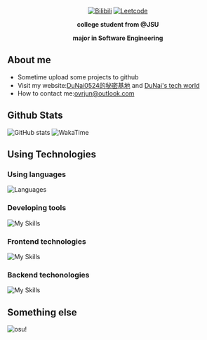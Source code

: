
<div align='center'>

[![Bilibili](https://img.shields.io/badge/Bilibili-00A1D6.svg?style=for-the-badge&logo=Bilibili&logoColor=white)](https://space.bilibili.com/14151546) [![Leetcode](https://img.shields.io/badge/LeetCode-FFA116.svg?style=for-the-badge&logo=LeetCode&logoColor=white)](https://leetcode.cn/u/dunai0524/)

**college student from @JSU**

**major in Software Engineering**

</div>

## About me

- Sometime upload some projects to github
- Visit my website:[DuNai0524的秘密基地](https://blog.dunai0524.top) and [DuNai's tech world](https://tech.dunai0524.top)
- How to contact me:[ovrjun@outlook.com](ovrjun@outlook.com)

## Github Stats

![GitHub stats](https://github-readme-stats.vercel.app/api?username=DuNai0524&show_icons=true&theme=transparent)
![WakaTime](https://github-readme-stats.vercel.app/api/wakatime?username=DuNai0524&range=last_7_days&theme=dark&hide_border=true&layout=compact&custom_title=This%20week%20I%20spent%20my%20time%20on)

## Using Technologies

### Using languages

![Languages](https://skillicons.dev/icons?i=java,c,cpp,cs,js,ts,py&theme=light)

### Developing tools

![My Skills](https://skillicons.dev/icons?i=idea,vscode,visualstudio,git&theme=light)

### Frontend technologies

![My Skills](https://skillicons.dev/icons?i=vue,vite,tailwind,sass&theme=light)

### Backend techonologies

![My Skills](https://skillicons.dev/icons?i=spring,mysql,sqlite,redis,rabbitmq,fastapi&theme=light)

## Something else

![osu!](https://osu-sig.vercel.app/card?user=DuNai0524&mode=mania&lang=en&animation=true)
